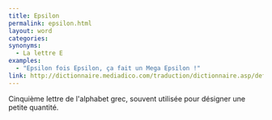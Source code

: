 ```yaml
---
title: Epsilon
permalink: epsilon.html
layout: word
categories:
synonyms:
  - La lettre E
examples:
  - "Epsilon fois Epsilon, ça fait un Mega Epsilon !"
link: http://dictionnaire.mediadico.com/traduction/dictionnaire.asp/definition/epsilon/2007
---
```


Cinquième lettre de l'alphabet grec, souvent utilisée pour désigner une petite quantité.

